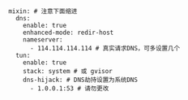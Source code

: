 #

        mixin: # 注意下面缩进
          dns:
            enable: true
            enhanced-mode: redir-host
            nameserver:
              - 114.114.114.114 # 真实请求DNS，可多设置几个
          tun:
            enable: true
            stack: system # 或 gvisor
            dns-hijack: # DNS劫持设置为系统DNS
              - 1.0.0.1:53 # 请勿更改

